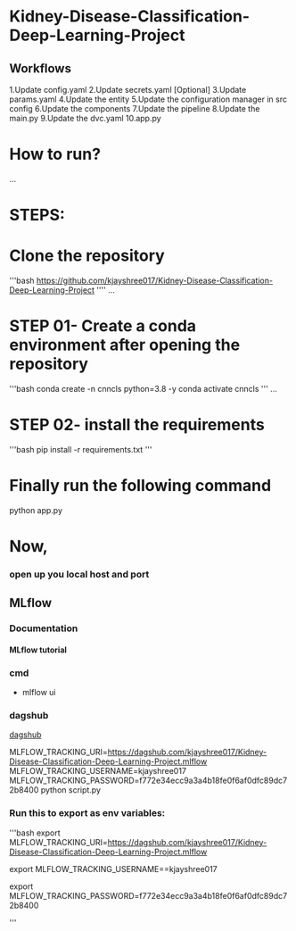 #  Kidney-Disease-Classification-Deep-Learning-Project

## Workflows

1.Update config.yaml
2.Update secrets.yaml [Optional]
3.Update params.yaml
4.Update the entity
5.Update the configuration manager in src config
6.Update the components
7.Update the pipeline
8.Update the main.py
9.Update the dvc.yaml
10.app.py


# How to run?
...
# STEPS:

# Clone the repository

'''bash
https://github.com/kjayshree017/Kidney-Disease-Classification-Deep-Learning-Project
''''
...
# STEP 01- Create a conda environment after opening the repository
'''bash
conda create -n cnncls python=3.8 -y
conda activate cnncls
'''
...
# STEP 02- install the requirements
'''bash
pip install -r requirements.txt
'''

# Finally run the following command
python app.py

# Now,

### open up you local host and port

## MLflow

### Documentation
#### MLflow tutorial

### cmd
- mlflow ui

### dagshub
[dagshub](https://dagshub.com/)

MLFLOW_TRACKING_URI=https://dagshub.com/kjayshree017/Kidney-Disease-Classification-Deep-Learning-Project.mlflow
MLFLOW_TRACKING_USERNAME=kjayshree017
MLFLOW_TRACKING_PASSWORD=f772e34ecc9a3a4b18fe0f6af0dfc89dc72b8400
python script.py




### Run this to export as env variables:
'''bash
export MLFLOW_TRACKING_URI=https://dagshub.com/kjayshree017/Kidney-Disease-Classification-Deep-Learning-Project.mlflow 

export MLFLOW_TRACKING_USERNAME==kjayshree017

export MLFLOW_TRACKING_PASSWORD=f772e34ecc9a3a4b18fe0f6af0dfc89dc72b8400

'''